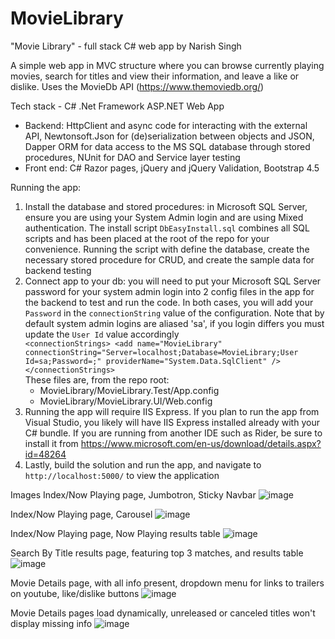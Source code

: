 # MovieLibrary

"Movie Library" - full stack C# web app by Narish Singh

A simple web app in MVC structure where you can browse currently playing movies, search for titles and view their
information, and leave a like or dislike. Uses the MovieDb API (https://www.themoviedb.org/)

Tech stack - C# .Net Framework ASP.NET Web App

- Backend: HttpClient and async code for interacting with the external API, Newtonsoft.Json for (de)serialization
  between objects and JSON, Dapper ORM for data access to the MS SQL database through stored procedures, NUnit for DAO
  and Service layer testing
- Front end: C# Razor pages, jQuery and jQuery Validation, Bootstrap 4.5

Running the app:

1. Install the database and stored procedures: in Microsoft SQL Server, ensure you are using your System Admin login and
   are using Mixed authentication. The install script `DbEasyInstall.sql` combines all SQL scripts and has been placed
   at the root of the repo for your convenience. Running the script with define the database, create the necessary
   stored procedure for CRUD, and create the sample data for backend testing
2. Connect app to your db: you will need to put your Microsoft SQL Server password for your system admin login into 2
   config files in the app for the backend to test and run the code. In both cases, you will add your `Password` in
   the `connectionString` value of the configuration. Note that by default system admin logins are aliased 'sa', if you
   login differs you must update the `User Id` value accordingly <br/>
   `<connectionStrings>
   <add name="MovieLibrary" connectionString="Server=localhost;Database=MovieLibrary;User Id=sa;Password=;"
   providerName="System.Data.SqlClient" />
   </connectionStrings>`
   <br/> These files are, from the repo root:
    - MovieLibrary/MovieLibrary.Test/App.config
    - MovieLibrary/MovieLibrary.UI/Web.config
3. Running the app will require IIS Express. If you plan to run the app from Visual Studio, you likely will have IIS
   Express installed already with your C# bundle. If you are running from another IDE such as Rider, be sure to install
   it from https://www.microsoft.com/en-us/download/details.aspx?id=48264
4. Lastly, build the solution and run the app, and navigate to `http://localhost:5000/` to view the application

Images
Index/Now Playing page, Jumbotron, Sticky Navbar
![image](https://user-images.githubusercontent.com/62305841/122102986-0ed4d980-cde4-11eb-83cc-f169d5ef3f59.png)

Index/Now Playing page, Carousel
![image](https://user-images.githubusercontent.com/62305841/122103048-24e29a00-cde4-11eb-89eb-4d26f6f77d4a.png)

Index/Now Playing page, Now Playing results table
![image](https://user-images.githubusercontent.com/62305841/122103098-388e0080-cde4-11eb-9eb6-7fdc3d6bd0d9.png)

Search By Title results page, featuring top 3 matches, and results table
![image](https://user-images.githubusercontent.com/62305841/122103134-43489580-cde4-11eb-90d5-89663eb21845.png)

Movie Details page, with all info present, dropdown menu for links to trailers on youtube, like/dislike buttons
![image](https://user-images.githubusercontent.com/62305841/122103182-53f90b80-cde4-11eb-9a82-88531cce04d1.png)

Movie Details pages load dynamically, unreleased or canceled titles won't display missing info
![image](https://user-images.githubusercontent.com/62305841/122103264-6c692600-cde4-11eb-8442-0f7debd6d261.png)
